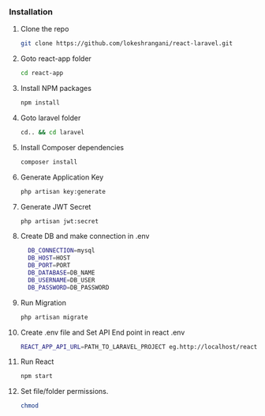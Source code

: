 ### Installation

1. Clone the repo
   ```sh
   git clone https://github.com/lokeshrangani/react-laravel.git
   ```
2. Goto react-app folder 
   ```sh
   cd react-app
   ```
3. Install NPM packages
   ```sh
   npm install
   ```
4. Goto laravel folder 
   ```sh
   cd.. && cd laravel
   ```
5. Install Composer dependencies
   ```sh
   composer install
   ```
6. Generate Application Key
    ```sh
    php artisan key:generate
    ```
7. Generate JWT Secret
    ```sh
    php artisan jwt:secret
    ```
8. Create DB and make connection in .env
    ```sh
      DB_CONNECTION=mysql
      DB_HOST=HOST
      DB_PORT=PORT
      DB_DATABASE=DB_NAME
      DB_USERNAME=DB_USER
      DB_PASSWORD=DB_PASSWORD
    ```
9. Run Migration
    ```sh
    php artisan migrate
    ```
10. Create .env file and Set API End point in react .env
    ```sh
    REACT_APP_API_URL=PATH_TO_LARAVEL_PROJECT eg.http://localhost/react-laravel/laravel
    ```
11. Run React
    ```sh
    npm start
    ```
12. Set file/folder permissions.
    ```sh
    chmod
    ```
